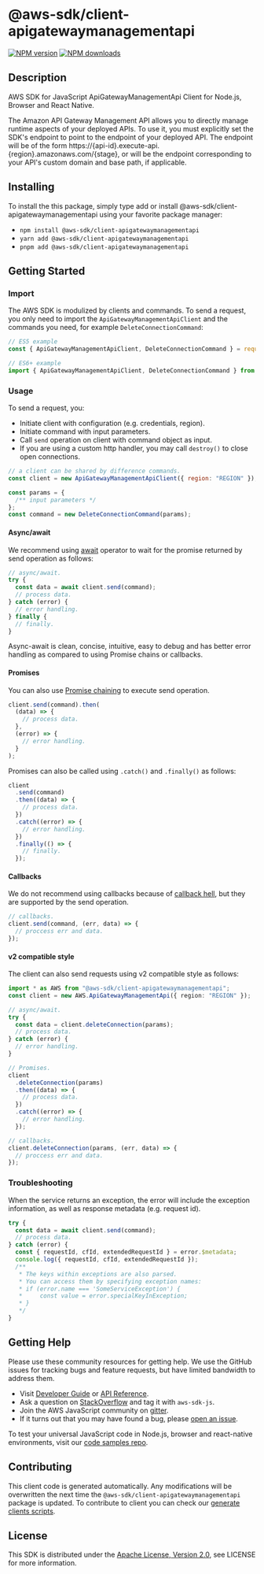 # @aws-sdk/client-apigatewaymanagementapi

[![NPM version](https://img.shields.io/npm/v/@aws-sdk/client-apigatewaymanagementapi/latest.svg)](https://www.npmjs.com/package/@aws-sdk/client-apigatewaymanagementapi)
[![NPM downloads](https://img.shields.io/npm/dm/@aws-sdk/client-apigatewaymanagementapi.svg)](https://www.npmjs.com/package/@aws-sdk/client-apigatewaymanagementapi)

## Description

AWS SDK for JavaScript ApiGatewayManagementApi Client for Node.js, Browser and React Native.

<p>The Amazon API Gateway Management API allows you to directly manage runtime aspects of your deployed APIs. To use it, you must explicitly set the SDK's endpoint to point to the endpoint of your deployed API. The endpoint will be of the form https://{api-id}.execute-api.{region}.amazonaws.com/{stage}, or will be the endpoint corresponding to your API's custom domain and base path, if applicable.</p>

## Installing

To install the this package, simply type add or install @aws-sdk/client-apigatewaymanagementapi
using your favorite package manager:

- `npm install @aws-sdk/client-apigatewaymanagementapi`
- `yarn add @aws-sdk/client-apigatewaymanagementapi`
- `pnpm add @aws-sdk/client-apigatewaymanagementapi`

## Getting Started

### Import

The AWS SDK is modulized by clients and commands.
To send a request, you only need to import the `ApiGatewayManagementApiClient` and
the commands you need, for example `DeleteConnectionCommand`:

```js
// ES5 example
const { ApiGatewayManagementApiClient, DeleteConnectionCommand } = require("@aws-sdk/client-apigatewaymanagementapi");
```

```ts
// ES6+ example
import { ApiGatewayManagementApiClient, DeleteConnectionCommand } from "@aws-sdk/client-apigatewaymanagementapi";
```

### Usage

To send a request, you:

- Initiate client with configuration (e.g. credentials, region).
- Initiate command with input parameters.
- Call `send` operation on client with command object as input.
- If you are using a custom http handler, you may call `destroy()` to close open connections.

```js
// a client can be shared by difference commands.
const client = new ApiGatewayManagementApiClient({ region: "REGION" });

const params = {
  /** input parameters */
};
const command = new DeleteConnectionCommand(params);
```

#### Async/await

We recommend using [await](https://developer.mozilla.org/en-US/docs/Web/JavaScript/Reference/Operators/await)
operator to wait for the promise returned by send operation as follows:

```js
// async/await.
try {
  const data = await client.send(command);
  // process data.
} catch (error) {
  // error handling.
} finally {
  // finally.
}
```

Async-await is clean, concise, intuitive, easy to debug and has better error handling
as compared to using Promise chains or callbacks.

#### Promises

You can also use [Promise chaining](https://developer.mozilla.org/en-US/docs/Web/JavaScript/Guide/Using_promises#chaining)
to execute send operation.

```js
client.send(command).then(
  (data) => {
    // process data.
  },
  (error) => {
    // error handling.
  }
);
```

Promises can also be called using `.catch()` and `.finally()` as follows:

```js
client
  .send(command)
  .then((data) => {
    // process data.
  })
  .catch((error) => {
    // error handling.
  })
  .finally(() => {
    // finally.
  });
```

#### Callbacks

We do not recommend using callbacks because of [callback hell](http://callbackhell.com/),
but they are supported by the send operation.

```js
// callbacks.
client.send(command, (err, data) => {
  // proccess err and data.
});
```

#### v2 compatible style

The client can also send requests using v2 compatible style as follows:

```ts
import * as AWS from "@aws-sdk/client-apigatewaymanagementapi";
const client = new AWS.ApiGatewayManagementApi({ region: "REGION" });

// async/await.
try {
  const data = client.deleteConnection(params);
  // process data.
} catch (error) {
  // error handling.
}

// Promises.
client
  .deleteConnection(params)
  .then((data) => {
    // process data.
  })
  .catch((error) => {
    // error handling.
  });

// callbacks.
client.deleteConnection(params, (err, data) => {
  // proccess err and data.
});
```

### Troubleshooting

When the service returns an exception, the error will include the exception information,
as well as response metadata (e.g. request id).

```js
try {
  const data = await client.send(command);
  // process data.
} catch (error) {
  const { requestId, cfId, extendedRequestId } = error.$metadata;
  console.log({ requestId, cfId, extendedRequestId });
  /**
   * The keys within exceptions are also parsed.
   * You can access them by specifying exception names:
   * if (error.name === 'SomeServiceException') {
   *     const value = error.specialKeyInException;
   * }
   */
}
```

## Getting Help

Please use these community resources for getting help.
We use the GitHub issues for tracking bugs and feature requests, but have limited bandwidth to address them.

- Visit [Developer Guide](https://docs.aws.amazon.com/sdk-for-javascript/v3/developer-guide/welcome.html)
  or [API Reference](https://docs.aws.amazon.com/AWSJavaScriptSDK/v3/latest/index.html).
- Ask a question on [StackOverflow](https://stackoverflow.com/questions/tagged/aws-sdk-js) and tag it with `aws-sdk-js`.
- Join the AWS JavaScript community on [gitter](https://gitter.im/aws/aws-sdk-js-v3).
- If it turns out that you may have found a bug, please [open an issue](https://github.com/aws/aws-sdk-js-v3/issues/new/choose).

To test your universal JavaScript code in Node.js, browser and react-native environments,
visit our [code samples repo](https://github.com/aws-samples/aws-sdk-js-tests).

## Contributing

This client code is generated automatically. Any modifications will be overwritten the next time the `@aws-sdk/client-apigatewaymanagementapi` package is updated.
To contribute to client you can check our [generate clients scripts](https://github.com/aws/aws-sdk-js-v3/tree/master/scripts/generate-clients).

## License

This SDK is distributed under the
[Apache License, Version 2.0](http://www.apache.org/licenses/LICENSE-2.0),
see LICENSE for more information.
